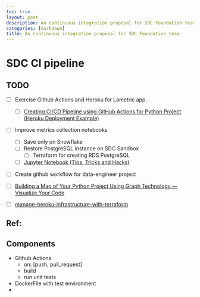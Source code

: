 ```yaml
---
toc: true
layout: post
description: An continuous integration proposal for SDC Foundation team.
categories: [markdown]
title: An continuous integration proposal for SDC Foundation team
---
```

# SDC CI pipeline

## TODO
- [ ] Exercise Github Actions and Heroku for Lametric app. 
    + [ ] [Creating CI/CD Pipeline using GitHub Actions for Python Project (Heroku Deployment Example)](https://www.youtube.com/watch?v=WTofttoD2xg)
- [ ] Improve metrics collection notebooks
    + [ ] Save only on Snowflake
    + [ ] Restore PostgreSQL instance on SDC Sandbox
        * [ ] Terraform for creating RDS PostgreSQL
    + [ ] [Jupyter Notebook (Tips, Tricks and Hacks)](https://www.youtube.com/playlist?list=PLyb_C2HpOQSDhIfHn6LZkCICnx5numsRE)
- [ ] Create github workflow for data-engineer project
- [ ] [Building a Map of Your Python Project Using Graph Technology — Visualize Your Code](https://towardsdatascience.com/building-a-map-of-your-python-project-using-graph-technology-visualize-your-code-6764e81f3500)
- [ ] [manage-heroku-infrastructure-with-terraform](https://medium.com/rackbrains/manage-heroku-infrastructure-with-terraform-4a167b850300)



## Ref:


## Components
- Github Actions
	+ on: [push, pull_request]
	+ build
	+ run unit tests
- DockerFile with test environment
- 